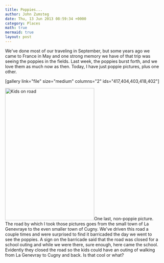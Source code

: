 ```yaml
---
title: Poppies...
author: John Zumsteg
date: Thu, 13 Jun 2013 08:59:34 +0000
category: Places
math: true
mermaid: true
layout: post
---
```

We've done most of our traveling in September, but some years ago we came to France in May and one strong memory we have of that trip was seeing the poppies in the fields. Last week, the poppies burst forth, and we love them as much now as then. Today, I have just poppie pictures, plus one other.

[gallery link="file" size="medium" columns="2" ids="417,404,403,418,402"]

<img class="alignright" id="blogsy-1371154943580.7812" alt="Kids on road" src="http:/assets/images/2013/06/kids-on-road.jpg" width="291" height="432" />One last, non-poppie picture. The road by which I took those pictures goes from the small town of La Genevraye to the even smaller town of Cugny. We've driven this road a couple times and were surprised to find it barricaded the day we went to see the poppies. A sign on the barricade said that the road was closed for a school outing and while we were there, sure enough, here came the school. Evidently they closed the road so the kids could have an outing of walking from La Genevray to Cugny and back. Is that cool or what?
